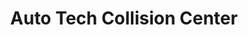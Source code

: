 ---
title: "Auto Tech Collision Center"
url: /marion/auto-tech-collision-center/
shop: car repair
---